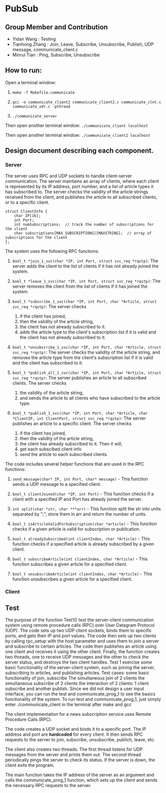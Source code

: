 # PubSub

## Group Member and Contribution
- Yidan Wang : Testing
- Tianhong Zhang : Join, Leave, Subscribe, Unsubscribe, Publish, UDP message, communicate_client.c
- Minrui Tian : Ping, Subscribe, Unsubscribe

## How to run:

Open a terminal window:

1. ```make -f Makefile.communicate```

2. ```gcc -o communicate_client2 communicate_client2.c communicate_clnt.c communicate_xdr.c -pthread```

3. ```./communicate_server```

Then open another terminal window:
```./communicate_client localhost```

Then open another terminal window:
```./communicate_client2 localhost```

## Design document describing each component.

### Server

The server uses RPC and UDP sockets to handle client-server communication. The server maintains an array of clients, where each client is represented by its IP address, port number, and a list of article types it has subscribed to. The server checks the validity of the article strings received from the client, and publishes the article to all subscribed clients, or to a specific client.

```
struct ClientInfo {
    char IP[16];
    int Port;
    int numSubscriptions;  // track the number of subscriptions for the client
    char subscriptions[MAX_SUBSCRIPTIONS][MAXSTRING];  // array of subscriptions for the client
};
```

The system uses the following RPC functions:

1. `bool_t *join_1_svc(char *IP, int Port, struct svc_req *rqstp)`: The server adds the client to the list of clients if it has not already joined the system.

2. `bool_t *leave_1_svc(char *IP, int Port, struct svc_req *rqstp)`: The server removes the client from the list of clients if it has joined the system.

3. `bool_t *subscribe_1_svc(char *IP, int Port, char *Article, struct svc_req *rqstp)`: The server checks 
    1. if the client has joined, 
    2. then the validity of the article string, 
    3. the client has not already subscribed to it. 
    4. adds the article type to the client's subscription list if it is valid and the client has not already subscribed to it.

4. `bool_t *unsubscribe_1_svc(char *IP, int Port, char *Article, struct svc_req *rqstp)`: The server checks the validity of the article string, and removes the article type from the client's subscription list if it is valid and the client has subscribed to it.

5. `bool_t *publish_all_1_svc(char *IP, int Port, char *Article, struct svc_req *rqstp)`: The server publishes an article to all subscribed clients. The server checks 
    1. the validity of the article string, 
    2. and sends the article to all clients who have subscribed to the article type.

6. `bool_t *publish_1_svc(char *IP, int Port, char *Article, char *ClientIP, int ClientPort, struct svc_req *rqstp)`: The server publishes an article to a specific client. The server checks
    1. if the client has joined, 
    2. then the validity of the article string, 
    3. the client has already subscribed to it. 
    Then it will, 
    1. get each subscibed client info
    2. send the article to each subscribed clients. 

The code includes several helper functions that are used in the RPC functions:

1. `send_message(char* IP, int Port, char* message)` - This function sends a UDP message to a specified client.

2. `bool_t clientJoined(char *IP, int Port)` - This function checks if a client with a specified IP and Port has already joined the server.

3. `int split(char *str, char ***arr)` - This function split the str into units separated by ";", store them in arr and return the number of units.

4. `bool_t isArticleValidForSubscription(char *article)` - This function checks if a given article is valid for subscription or publication. 

5. `bool_t alreadySubscribed(int clientIndex, char *Article)` - This function checks if a specified article is already subscribed by a given client.

6. `bool_t subscribeArticle(int clientIndex, char *Article)` - This function subscribes a given article for a specified client.

7. `bool_t unsubscribeArticle(int clientIndex, char *Article)` - This function unsubscribes a given article for a specified client.

### Client

## Test

The purpose of the function Test1() test the server-client communication system using remote procedure calls (RPC) over User Datagram Protocol (UDP).
The code sets up two UDP client sockets, binds them to specific ports, and gets their IP and port values. The code then sets up two clients by calling rpc_setup with the host parameter and uses them to join a server and subscribe to certain articles. The code then publishes an article using one client and receives it using the other client. Finally, the function creates two threads, one to receive UDP messages and the other to check the server status, and destroys the two client handles.
Test 1 exercise some basic functionality of the server-client system, such as joining the server, subscribing to articles, and publishing articles.
Test cases:
some basic functionality of join, subscribe
The simultaneous join of 2 clients
the simultaneous subscribe of 2 clients
the interaction of 2 clients: 1 client subscribe and another publish.
Since we did not design a user input interface, you can run the test and communicate_prog_1 to see the basics functionality of the system.
To run test and communicate_prog_1, just simply enter ./communicate_client in the terminal after make and gcc

The client implementation for a news subscription service uses Remote Procedure Calls (RPC).

The code creates a UDP socket and binds it to a specific port. The IP address and port are **hardcoded** for every client. It then sends RPC requests to the server to join, subscribe, unsubscribe, publich, leave, etc. 

The client also creates two threads. The first thread listens for UDP messages from the server and prints them out. The second thread periodically pings the server to check its status. If the server is down, the client exits the program.

The main function takes the IP address of the server as an argument and calls the communicate_prog_1 function, which sets up the client and sends the necessary RPC requests to the server.

